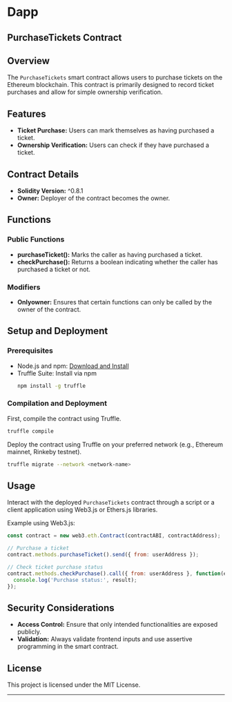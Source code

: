 # Dapp

## PurchaseTickets Contract

## Overview
The `PurchaseTickets` smart contract allows users to purchase tickets on the Ethereum blockchain. This contract is primarily designed to record ticket purchases and allow for simple ownership verification.

## Features
- **Ticket Purchase:** Users can mark themselves as having purchased a ticket.
- **Ownership Verification:** Users can check if they have purchased a ticket.

## Contract Details
- **Solidity Version:** ^0.8.1
- **Owner:** Deployer of the contract becomes the owner.

## Functions

### Public Functions
- **purchaseTicket():** Marks the caller as having purchased a ticket.
- **checkPurchase():** Returns a boolean indicating whether the caller has purchased a ticket or not.

### Modifiers
- **Onlyowner:** Ensures that certain functions can only be called by the owner of the contract.

## Setup and Deployment

### Prerequisites
- Node.js and npm: [Download and Install](https://nodejs.org/en/download/)
- Truffle Suite: Install via npm
  ```bash
  npm install -g truffle
  ```

### Compilation and Deployment
First, compile the contract using Truffle.
```bash
truffle compile
```
Deploy the contract using Truffle on your preferred network (e.g., Ethereum mainnet, Rinkeby testnet).
```bash
truffle migrate --network <network-name>
```

## Usage
Interact with the deployed `PurchaseTickets` contract through a script or a client application using Web3.js or Ethers.js libraries.

Example using Web3.js:
```javascript
const contract = new web3.eth.Contract(contractABI, contractAddress);

// Purchase a ticket
contract.methods.purchaseTicket().send({ from: userAddress });

// Check ticket purchase status
contract.methods.checkPurchase().call({ from: userAddress }, function(error, result){
  console.log('Purchase status:', result);
});
```

## Security Considerations
- **Access Control:** Ensure that only intended functionalities are exposed publicly.
- **Validation:** Always validate frontend inputs and use assertive programming in the smart contract.

## License
This project is licensed under the MIT License.

---
